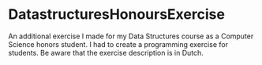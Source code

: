 # DatastructuresHonoursExercise
 An additional exercise I made for my Data Structures course as a Computer Science honors student. I had to create a programming exercise for students.
 Be aware that the exercise description is in Dutch.
